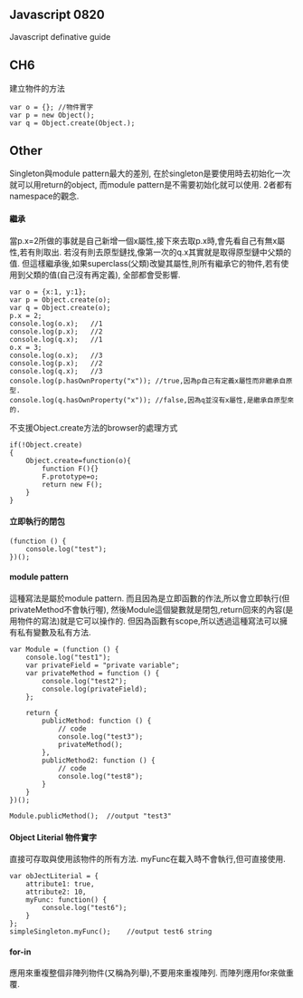 Javascript 0820
----------

Javascript definative guide

## CH6
建立物件的方法


	var o = {};	//物件實字
	var p = new Object();
	var q = Object.create(Object.);

## Other
Singleton與module pattern最大的差別, 在於singleton是要使用時去初始化一次就可以用return的object, 而module pattern是不需要初始化就可以使用. 2者都有namespace的觀念.


#### 繼承

當p.x=2所做的事就是自己新增一個x屬性,接下來去取p.x時,會先看自己有無x屬性,若有則取出. 若沒有則去原型鏈找,像第一次的q.x其實就是取得原型鏈中父類的值.
但這樣繼承後,如果superclass(父類)改變其屬性,則所有繼承它的物件,若有使用到父類的值(自己沒有再定義), 全部都會受影響.

    var o = {x:1, y:1};
    var p = Object.create(o);
    var q = Object.create(o);
    p.x = 2;
    console.log(o.x);   //1
    console.log(p.x);   //2
    console.log(q.x);   //1
    o.x = 3;
    console.log(o.x);   //3
    console.log(p.x);   //2
    console.log(q.x);   //3
	console.log(p.hasOwnProperty("x"));	//true,因為p自己有定義x屬性而非繼承自原型.
	console.log(q.hasOwnProperty("x"));	//false,因為q並沒有x屬性,是繼承自原型來的.


不支援Object.create方法的browser的處理方式

    if(!Object.create)
    {
        Object.create=function(o){
            function F(){}
            F.prototype=o;
            return new F();
        }
    }

#### 立即執行的閉包

    (function () {
        console.log("test");
    })();

#### module pattern

這種寫法是屬於module pattern. 而且因為是立即函數的作法,所以會立即執行(但privateMethod不會執行喔), 然後Module這個變數就是閉包,return回來的內容(是用物件的寫法)就是它可以操作的. 但因為函數有scope,所以透過這種寫法可以擁有私有變數及私有方法.

	var Module = (function () {
	    console.log("test1");
	    var privateField = "private variable";
	    var privateMethod = function () {
	        console.log("test2");
	        console.log(privateField);
	    };
	
	    return {
	        publicMethod: function () {
	            // code
	            console.log("test3");
	            privateMethod();
	        },
	        publicMethod2: function () {
	            // code
	            console.log("test8");
	        }
	    }
	})();

	Module.publicMethod();	//output "test3"

#### Object Literial 物件實字

直接可存取與使用該物件的所有方法. myFunc在載入時不會執行,但可直接使用.

	var obJectLiterial = {
	    attribute1: true,
	    attribute2: 10,
	    myFunc: function() {
	        console.log("test6");
	    }
	};
    simpleSingleton.myFunc();    //output test6 string

#### for-in
應用來重複整個非陣列物件(又稱為列舉),不要用來重複陣列.
而陣列應用for來做重覆.